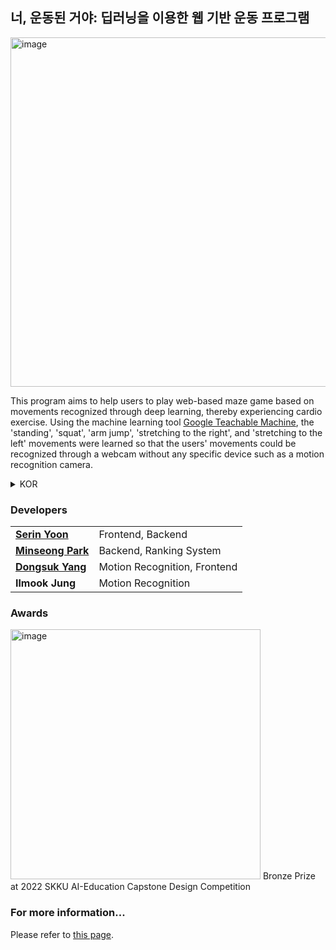 ## 너, 운동된 거야: 딥러닝을 이용한 웹 기반 운동 프로그램

<img width="559" alt="image" src="https://user-images.githubusercontent.com/53158200/207316040-0529be54-94e4-4b09-9794-25b1e00868da.png">

This program aims to help users to play web-based maze game based on movements recognized through deep learning, thereby experiencing cardio exercise. Using the machine learning tool [Google Teachable Machine](https://teachablemachine.withgoogle.com/), the 'standing', 'squat', 'arm jump', 'stretching to the right', and 'stretching to the left' movements were learned so that the users' movements could be recognized through a webcam without any specific device such as a motion recognition camera.

<details>
<summary>KOR</summary>
<div markdown="1">       
  본 프로그램은 Deep Learning 기술을 기반으로 Web Cam을 통해 사용자의 동작을 인식하고, 인식한 동작을 바탕으로 웹 기반 미로 게임을 플레이할 수 있도록 하여 사용자가 자연스러운 운동 효과를 경험하는 것에 목표를 둔다. Machine Learning 학습 도구 <a href="https://teachablemachine.withgoogle.com/">Google Teachable Machine</a>을 이용하여 ‘서있기’, ‘스쿼트’, ‘팔벌려뛰기’, ‘오른쪽으로 스트레칭하기’, ‘왼쪽으로 스트레칭하기’ 동작을 학습시켜, 모션 인식 카메라 등의 별도의 장치 없이 Web Cam만을 이용해 사용자의 동작을 인식할 수 있도록 하였다.
</div>
</details>


### Developers
<table>
<tr>
    <td>
      <b><a href="https://github.com/Serin-Yoon">Serin Yoon</a></b>
    </td>
    <td>Frontend, Backend</td>
</tr>
<tr>
    <td>
      <b><a href="https://github.com/pminsung12">Minseong Park</a></b>
    </td>
    <td>Backend, Ranking System</td>
</tr>
<tr>
    <td>
      <b><a href="https://github.com/YangDongsuk">Dongsuk Yang</a></b>
    </td>
    <td>Motion Recognition, Frontend</td>
</tr>
<tr>
    <td><b>Ilmook Jung</b></td>
    <td>Motion Recognition</td>
</tr>
</table>

### Awards
<img width="400" alt="image" src="https://user-images.githubusercontent.com/53158200/208281317-e0e1125c-18a1-4490-a924-feb22d1c07e8.png">
Bronze Prize at 2022 SKKU AI-Education Capstone Design Competition

### For more information...
Please refer to [this page](https://github.com/its-a-workout/its-a-workout/blob/main/poster.pdf).
